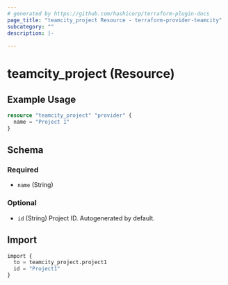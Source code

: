 ```yaml
---
# generated by https://github.com/hashicorp/terraform-plugin-docs
page_title: "teamcity_project Resource - terraform-provider-teamcity"
subcategory: ""
description: |-
  
---
```


# teamcity_project (Resource)


## Example Usage

```terraform
resource "teamcity_project" "provider" {
  name = "Project 1"
}
```

## Schema

### Required

- `name` (String)

### Optional

- `id` (String) Project ID. Autogenerated by default.

## Import

```terraform
import {
  to = teamcity_project.project1
  id = "Project1"
}
```
